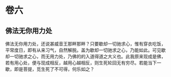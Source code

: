 # 卷六

##  佛法无你用力处

佛法无你用力处，还说甚威音王那畔那畔？只要歇却一切驰求心，惟有穿衣吃饭，平常度日，即有从来习气，自然解脱。盖为歇却一切驰求之心，乃能如此。可见歇却一切驰求之心，而无用力处，乃佛的的入道得道之大义也。此我原来现成是佛，若有用心处，便与现成相反，越用心越相反，则生死轮回无有穷尽。若能当下一歇，即是菩提，觅生死了不可得，何乐如之？
